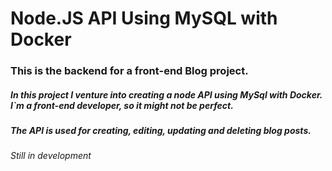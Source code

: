  # Node.JS API Using MySQL with Docker



### This is the backend for a front-end Blog project.

##### In this project I venture into creating a node API using MySql with Docker. I`m a front-end developer, so it might not be perfect.

##### The API is used for creating, editing, updating and deleting blog posts.

*Still in development*



